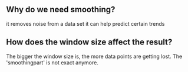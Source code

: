 ## Why do we need smoothing?
it removes noise from a data set
it can help predict certain trends
## How does the window size affect the result?
The bigger the window size is, the more data points are getting lost. The 'smoothingpart' is not exact anymore.